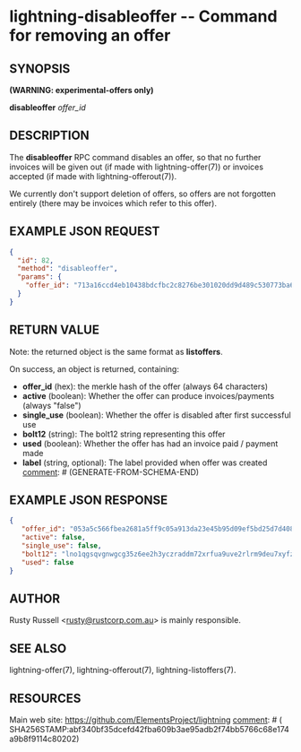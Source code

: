 lightning-disableoffer -- Command for removing an offer
=======================================================

SYNOPSIS
--------
**(WARNING: experimental-offers only)**

**disableoffer** *offer\_id*

DESCRIPTION
-----------

The **disableoffer** RPC command disables an offer, so that no further
invoices will be given out (if made with lightning-offer(7)) or
invoices accepted  (if made with lightning-offerout(7)).

We currently don't support deletion of offers, so offers are not
forgotten entirely (there may be invoices which refer to this offer).

EXAMPLE JSON REQUEST
------------
```json
{
  "id": 82,
  "method": "disableoffer",
  "params": {
    "offer_id": "713a16ccd4eb10438bdcfbc2c8276be301020dd9d489c530773ba64f3b33307d ",
  }
}
```

RETURN VALUE
------------

Note: the returned object is the same format as **listoffers**.

[comment]: # (GENERATE-FROM-SCHEMA-START)
On success, an object is returned, containing:
- **offer_id** (hex): the merkle hash of the offer (always 64 characters)
- **active** (boolean): Whether the offer can produce invoices/payments (always "false")
- **single_use** (boolean): Whether the offer is disabled after first successful use
- **bolt12** (string): The bolt12 string representing this offer
- **used** (boolean): Whether the offer has had an invoice paid / payment made
- **label** (string, optional): The label provided when offer was created
[comment]: # (GENERATE-FROM-SCHEMA-END)

EXAMPLE JSON RESPONSE
-----
```json
{
   "offer_id": "053a5c566fbea2681a5ff9c05a913da23e45b95d09ef5bd25d7d408f23da7084",
   "active": false,
   "single_use": false,
   "bolt12": "lno1qgsqvgnwgcg35z6ee2h3yczraddm72xrfua9uve2rlrm9deu7xyfzrcgqvqcdgq2z9pk7enxv4jjqen0wgs8yatnw3ujz83qkc6rvp4j28rt3dtrn32zkvdy7efhnlrpr5rp5geqxs783wtlj550qs8czzku4nk3pqp6m593qxgunzuqcwkmgqkmp6ty0wyvjcqdguv3pnpukedwn6cr87m89t74h3auyaeg89xkvgzpac70z3m9rn5xzu28c",
   "used": false
}

```


AUTHOR
------

Rusty Russell <<rusty@rustcorp.com.au>> is mainly responsible.

SEE ALSO
--------

lightning-offer(7), lightning-offerout(7), lightning-listoffers(7).

RESOURCES
---------

Main web site: <https://github.com/ElementsProject/lightning>
[comment]: # ( SHA256STAMP:abf340bf35dcefd42fba609b3ae95adb2f74bb5766c68e174a9b8f9114c80202)
